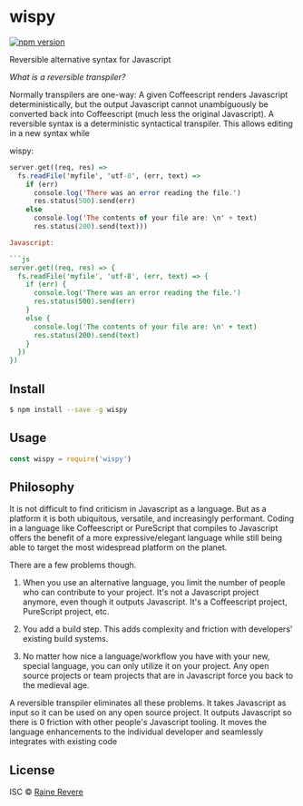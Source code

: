 # wispy
[![npm version](https://img.shields.io/npm/v/wispy.svg)](https://npmjs.org/package/wispy)
<!--
[![Build Status](https://travis-ci.org/raineorshine/wispy.svg?branch=master)](https://travis-ci.org/raineorshine/wispy)
-->

Reversible alternative syntax for Javascript

*What is a reversible transpiler?*

Normally transpilers are one-way: A given Coffeescript renders Javascript deterministically, but the output Javascript cannot unambiguously be converted back into Coffeescript (much less the original Javascript). A reversible syntax is a deterministic syntactical transpiler. This allows editing in a new syntax while 

wispy:

```hs
server.get((req, res) =>   
  fs.readFile('myfile', 'utf-8', (err, text) =>   
    if (err)   
      console.log('There was an error reading the file.')
      res.status(500).send(err)
    else   
      console.log('The contents of your file are: \n' + text)
      res.status(200).send(text)))

Javascript:

```js
server.get((req, res) => {
  fs.readFile('myfile', 'utf-8', (err, text) => {
    if (err) {
      console.log('There was an error reading the file.')
      res.status(500).send(err)
    }
    else {
      console.log('The contents of your file are: \n' + text)
      res.status(200).send(text)
    }
  })
})
```

## Install

```sh
$ npm install --save -g wispy
```

## Usage

```js
const wispy = require('wispy')
```

## Philosophy

It is not difficult to find criticism in Javascript as a language. But as a platform it is both ubiquitous, versatile, and increasingly performant. Coding in a language like Coffeescript or PureScript that compiles to Javascript offers the benefit of a more expressive/elegant language while still being able to target the most widespread platform on the planet.

There are a few problems though.

1. When you use an alternative language, you limit the number of people who can contribute to your project. It's not a Javascript project anymore, even though it outputs Javascript. It's a Coffeescript project, PureScript project, etc.

2. You add a build step. This adds complexity and friction with developers' existing build systems.

3. No matter how nice a language/workflow you have with your new, special language, you can only utilize it on your project. Any open source projects or team projects that are in Javascript force you back to the medieval age.

A reversible transpiler eliminates all these problems. It takes Javascript as input so it can be used on any open source project. It outputs Javascript so there is 0 friction with other people's Javascript tooling. It moves the language enhancements to the individual developer and seamlessly integrates with existing code

## License

ISC © [Raine Revere](http://raine.tech)
